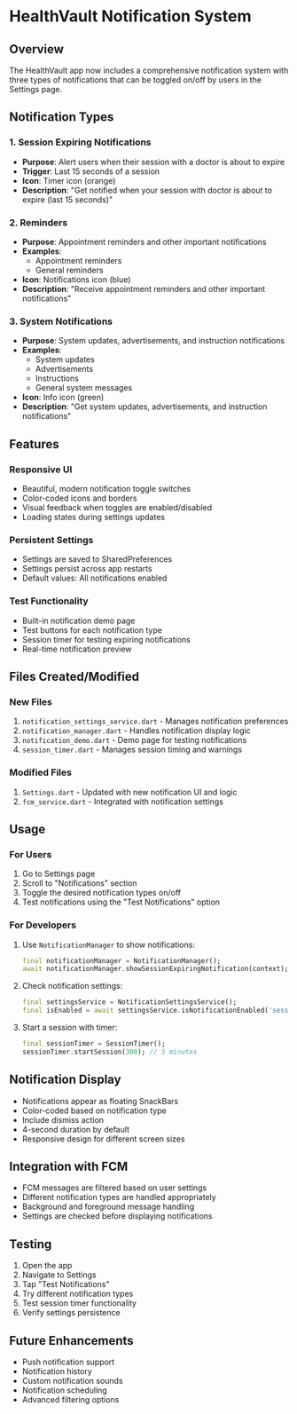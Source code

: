 # HealthVault Notification System

## Overview
The HealthVault app now includes a comprehensive notification system with three types of notifications that can be toggled on/off by users in the Settings page.

## Notification Types

### 1. Session Expiring Notifications
- **Purpose**: Alert users when their session with a doctor is about to expire
- **Trigger**: Last 15 seconds of a session
- **Icon**: Timer icon (orange)
- **Description**: "Get notified when your session with doctor is about to expire (last 15 seconds)"

### 2. Reminders
- **Purpose**: Appointment reminders and other important notifications
- **Examples**: 
  - Appointment reminders
  - General reminders
- **Icon**: Notifications icon (blue)
- **Description**: "Receive appointment reminders and other important notifications"

### 3. System Notifications
- **Purpose**: System updates, advertisements, and instruction notifications
- **Examples**:
  - System updates
  - Advertisements
  - Instructions
  - General system messages
- **Icon**: Info icon (green)
- **Description**: "Get system updates, advertisements, and instruction notifications"

## Features

### Responsive UI
- Beautiful, modern notification toggle switches
- Color-coded icons and borders
- Visual feedback when toggles are enabled/disabled
- Loading states during settings updates

### Persistent Settings
- Settings are saved to SharedPreferences
- Settings persist across app restarts
- Default values: All notifications enabled

### Test Functionality
- Built-in notification demo page
- Test buttons for each notification type
- Session timer for testing expiring notifications
- Real-time notification preview

## Files Created/Modified

### New Files
1. `notification_settings_service.dart` - Manages notification preferences
2. `notification_manager.dart` - Handles notification display logic
3. `notification_demo.dart` - Demo page for testing notifications
4. `session_timer.dart` - Manages session timing and warnings

### Modified Files
1. `Settings.dart` - Updated with new notification UI and logic
2. `fcm_service.dart` - Integrated with notification settings

## Usage

### For Users
1. Go to Settings page
2. Scroll to "Notifications" section
3. Toggle the desired notification types on/off
4. Test notifications using the "Test Notifications" option

### For Developers
1. Use `NotificationManager` to show notifications:
   ```dart
   final notificationManager = NotificationManager();
   await notificationManager.showSessionExpiringNotification(context);
   ```

2. Check notification settings:
   ```dart
   final settingsService = NotificationSettingsService();
   final isEnabled = await settingsService.isNotificationEnabled('sessionExpiring');
   ```

3. Start a session with timer:
   ```dart
   final sessionTimer = SessionTimer();
   sessionTimer.startSession(300); // 5 minutes
   ```

## Notification Display
- Notifications appear as floating SnackBars
- Color-coded based on notification type
- Include dismiss action
- 4-second duration by default
- Responsive design for different screen sizes

## Integration with FCM
- FCM messages are filtered based on user settings
- Different notification types are handled appropriately
- Background and foreground message handling
- Settings are checked before displaying notifications

## Testing
1. Open the app
2. Navigate to Settings
3. Tap "Test Notifications"
4. Try different notification types
5. Test session timer functionality
6. Verify settings persistence

## Future Enhancements
- Push notification support
- Notification history
- Custom notification sounds
- Notification scheduling
- Advanced filtering options
